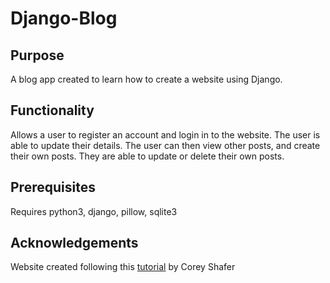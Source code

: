 # Django-Blog

## Purpose
A blog app created to learn how to create a website using Django.

## Functionality
Allows a user to register an account and login in to the website. The user is able to update their details. The user can then view other posts, and create their own posts. They are able to update or delete their own posts.

## Prerequisites
Requires python3, django, pillow, sqlite3

## Acknowledgements
Website created following this [tutorial](https://www.youtube.com/playlist?list=PL-osiE80TeTtoQCKZ03TU5fNfx2UY6U4p) by Corey Shafer
